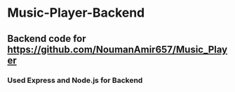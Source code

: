 # Music-Player-Backend

## Backend code for https://github.com/NoumanAmir657/Music_Player

### Used Express and Node.js for Backend